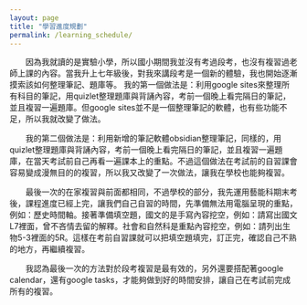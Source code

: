 ```yaml
---
layout: page
title: "學習進度規劃"
permalink: /learning_schedule/
---
```

　　因為我就讀的是實驗小學，所以國小期間我並沒有考過段考，也沒有複習過老師上課的內容。當我升上七年級後，對我來講段考是一個新的體驗，我也開始逐漸摸索該如何整理筆記、題庫等。
我的第一個做法是：利用google sites來整理所有科目的筆記，用quizlet整理題庫與背誦內容，考前一個晚上看完隔日的筆記，並且複習一遍題庫。但google sites並不是一個整理筆記的軟體，也有些功能不足，所以我就改變了做法。

　　我的第二個做法是：利用新增的筆記軟體obsidian整理筆記，同樣的，用quizlet整理題庫與背誦內容，考前一個晚上看完隔日的筆記，並且複習一遍題庫，在當天考試前自己再看一遍課本上的重點。不過這個做法在考試前的自習課會容易變成漫無目的的複習，所以我又改變了一次做法，讓我在學校也能夠複習。

　　最後一次的在家複習與前面都相同，不過學校的部分，我先運用藝能科期末考後，課程進度已經上完，讓我們自己自習的時間，先準備無法用電腦呈現的重點，例如：歷史時間軸。接著準備填空題，國文的是手寫內容挖空，例如：請寫出國文L7裡面，曾不吝情去留的解釋。社會和自然科是重點內容挖空，例如：請列出生物5-3裡面的5R。這樣在考前自習課就可以把填空題填完，訂正完，確認自己不熟的地方，再繼續複習。

　　我認為最後一次的方法對於段考複習是最有效的，另外還要搭配著google calendar，還有google tasks，才能夠做到好的時間安排，讓自己在考試前完成所有的複習。
